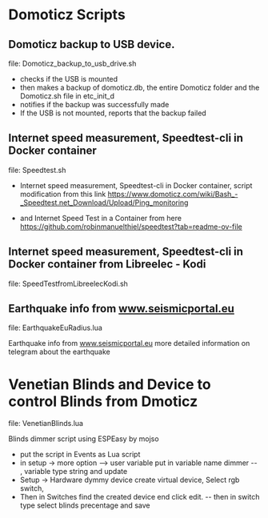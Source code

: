 # Domoticz Scripts



## Domoticz backup to USB device. 

file: Domoticz_backup_to_usb_drive.sh

* checks if the USB is mounted
* then makes a backup of domoticz.db, the entire Domoticz folder and the Domoticz.sh file in etc_init_d
* notifies if the backup was successfully made
* If the USB is not mounted, reports that the backup failed


## Internet speed measurement, Speedtest-cli in Docker container

file: Speedtest.sh

* Internet speed measurement, Speedtest-cli in Docker container, script modification from this link
https://www.domoticz.com/wiki/Bash_-_Speedtest.net_Download/Upload/Ping_monitoring

* and Internet Speed Test in a Container from here
https://github.com/robinmanuelthiel/speedtest?tab=readme-ov-file

## Internet speed measurement, Speedtest-cli in Docker container from Libreelec - Kodi
file: SpeedTestfromLibreelecKodi.sh

## Earthquake info from www.seismicportal.eu

file: EarthquakeEuRadius.lua

Earthquake info from www.seismicportal.eu
more detailed information on telegram about the earthquake

# Venetian Blinds  and Device to control  Blinds from Dmoticz

file: VenetianBlinds.lua

Blinds dimmer script using ESPEasy by mojso
* put the script in Events as Lua script
* in setup -> more option --> user variable put in variable name dimmer -- , variable type string and update
* Setup -> Hardware  dymmy device 
create virtual device,  Select rgb switch,  
* Then in Switches find the created device end click edit. -- then in switch type select blinds precentage and save
